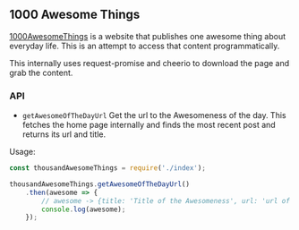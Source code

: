 ## 1000 Awesome Things 
[1000AwesomeThings](https://1000awesomethings.com) is a website that publishes one awesome thing about everyday life.
This is an attempt to access that content programmatically.

This internally uses request-promise and cheerio to download the page and grab the content. 

### API

- `getAwesomeOfTheDayUrl`
    Get the url to the Awesomeness of the day. This fetches the home page internally and finds the most recent post and returns its url and title.

Usage:

```js
const thousandAwesomeThings = require('./index');

thousandAwesomeThings.getAwesomeOfTheDayUrl()
    .then(awesome => {
        // awesome -> {title: 'Title of the Awesomeness', url: 'url of the awesomeoness'}
        console.log(awesome);
    });

```
